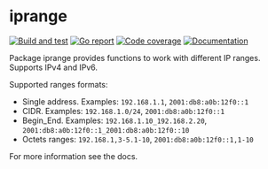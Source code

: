 # iprange

[![Build and test](https://img.shields.io/github/workflow/status/russtone/iprange/Build%20and%20test)](https://github.com/russtone/iprange/actions?query=workflow%3A%22Build+and+test%22)
[![Go report](https://goreportcard.com/badge/github.com/russtone/iprange)](https://goreportcard.com/report/github.com/russtone/iprange)
[![Code coverage](https://img.shields.io/codecov/c/gh/russtone/iprange.svg)](https://codecov.io/gh/russtone/iprange)
[![Documentation](https://godoc.org/github.com/russtone/iprange?status.svg)](http://godoc.org/github.com/russtone/iprange)

Package iprange provides functions to work with different IP ranges.
Supports IPv4 and IPv6.

Supported ranges formats:

- Single address. Examples: `192.168.1.1`, `2001:db8:a0b:12f0::1`
- CIDR. Examples: `192.168.1.0/24`, `2001:db8:a0b:12f0::1`
- Begin_End. Examples: `192.168.1.10_192.168.2.20`, `2001:db8:a0b:12f0::1_2001:db8:a0b:12f0::10`
- Octets ranges: `192.168.1,3-5.1-10`, `2001:db8:a0b:12f0::1,1-10`

For more information see the docs.
